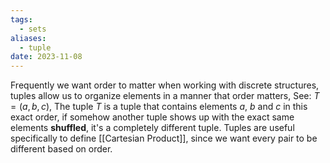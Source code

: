 ```yaml
---
tags:
  - sets
aliases:
  - tuple
date: 2023-11-08
---
```

Frequently we want order to matter when working with discrete structures, tuples allow us to organize elements in a manner that order matters, See:
$T = (a, b, c)$, The tuple $T$ is a tuple that contains elements $a$, $b$ and $c$ in this exact order, if somehow another tuple shows up with the exact same elements **shuffled**, it's a completely different tuple. Tuples are useful specifically to define [[Cartesian Product]], since we want every pair to be different based on order. 